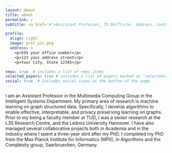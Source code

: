 ```yaml
---
layout: about
title: about
permalink: /
subtitle: <a href='#'>Assistant Professor, TU Delft</a>. Address. Contacts. Moto. Etc.

profile:
  align: right
  image: prof_pic.png
  address: >
    <p>555 your office number</p>
    <p>123 your address street</p>
    <p>Your City, State 12345</p>

news: true  # includes a list of news items
selected_papers: true # includes a list of papers marked as "selected={true}"
social: true  # includes social icons at the bottom of the page
---
```


I am an Assistant Professor in the Multimedia Computing Group in the Intelligent Systems Department. My primary area of research is machine learning on graph structured data. Specifically, I develop algorithms to enable effective, interpretable, and privacy preserving learning on graphs. Prior to my being a faculty member at TUD, I was a senior research at the L3S Research Centre, and the Leibniz University Hannover. I have also managed several collaborative projects both in Academia and in the industry where I spent a three-year stint after my PhD. I completed my PhD from the Max Planck Institute for Informatics (MPII), in Algorithms and the Complexity group, Saarbruecken, Germany.
